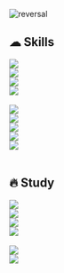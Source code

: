 ![reversal](https://capsule-render.vercel.app/api?type=wave&reversal=true&color=1A0F14&height=150&section=footer&text=%20ChoiHyunWoo();&fontColor=f5ce00&fontSize=70)

<!--
## ✏About Me 
✔ 안녕하세요! **Java/Spring Back-End Developer**가 되기 위해 노력하는 신입 개발자 최현우입니다. <br>
✔ 통계학을 전공하여 데이터 핸들링 경험을 가지고 있습니다. <br>
✔ 2년간의 직장 경험을 통해 협업과 의사소통의 중요성을 알고 있습니다. <br>
✔ 개발 역량을 키우기 위해 빅데이터 분석 서비스 개발자 과정을 수료하였습니다. <br>
✔ 개발의 편의성보다는 사용자의 편의성을 더 중요하게 생각합니다. <br>
✔ 명확하고 이해하기 쉬운 코딩 스타일을 만들기 위해 노력합니다. <br>
<br>
-->

## ☁ Skills
<code><img src ="https://img.shields.io/badge/Java-007396.svg?&style=for-the-badge&logo=CoffeeScript&logoColor=white"/> <img src ="https://img.shields.io/badge/Spring-6DB33F.svg?&style=for-the-badge&logo=Spring&logoColor=white"/> <img src ="https://img.shields.io/badge/Spring Boot-6DB33F.svg?&style=for-the-badge&logo=Spring boot&logoColor=white"/> <img src ="https://img.shields.io/badge/javascript-F7DF1E.svg?&style=for-the-badge&logo=javascript&logoColor=white"/></code><br><br>
<code><img src ="https://img.shields.io/badge/oracle-F80000.svg?&style=for-the-badge&logo=oracle&logoColor=white"/> <img src ="https://img.shields.io/badge/mysql-4479A1.svg?&style=for-the-badge&logo=mysql&logoColor=white"/> <img src ="https://img.shields.io/badge/mariadb-003545.svg?&style=for-the-badge&logo=mariadb&logoColor=white"/> <img src ="https://img.shields.io/badge/github-181717.svg?&style=for-the-badge&logo=github&logoColor=white"/> <img src ="https://img.shields.io/badge/svn-809CC9.svg?&style=for-the-badge&logo=subversion&logoColor=white"/></code>
<br><br>

## 🔥 Study
<code><img src ="https://img.shields.io/badge/MongoDB-47A248.svg?&style=for-the-badge&logo=MongoDB&logoColor=white"/> <img src ="https://img.shields.io/badge/JPA-212121.svg?&style=for-the-badge&logoColor=white"/> <img src="https://img.shields.io/badge/Spring Security-6DB33F?style=for-the-badge&logo=Spring Security&logoColor=white"> <img src="https://img.shields.io/badge/Thymeleaf-005F0F?style=for-the-badge&logo=Thymeleaf&logoColor=white"></code><br><br>
<code><img src ="https://img.shields.io/badge/TypeScript-3178C6.svg?&style=for-the-badge&logo=TypeScript&logoColor=white"/> <img src ="https://img.shields.io/badge/Docker-2496ED.svg?&style=for-the-badge&logo=Docker&logoColor=white"/></code>
<!--![Anurag's GitHub stats](https://github-readme-stats.vercel.app/api?username=hyunUChoi&show_icons=true&theme=radical)-->
<!--
## 🛠 Technical Skills
### Front-End
<code><img src ="https://img.shields.io/badge/javascript-F7DF1E.svg?&style=for-the-badge&logo=javascript&logoColor=white"/> <img src ="https://img.shields.io/badge/html5-E34F26.svg?&style=for-the-badge&logo=html5&logoColor=white"/> <img src ="https://img.shields.io/badge/css3-1572B6.svg?&style=for-the-badge&logo=css3&logoColor=white"/></code>

### Back-End
<code><img src ="https://img.shields.io/badge/Java-007396.svg?&style=for-the-badge&logo=CoffeeScript&logoColor=white"/> <img src ="https://img.shields.io/badge/Spring-6DB33F.svg?&style=for-the-badge&logo=Spring&logoColor=white"/> <img src ="https://img.shields.io/badge/Spring Boot-6DB33F.svg?&style=for-the-badge&logo=Spring boot&logoColor=white"/></code>

### DataBase
<code><img src ="https://img.shields.io/badge/oracle-F80000.svg?&style=for-the-badge&logo=oracle&logoColor=white"/> <img src ="https://img.shields.io/badge/mysql-4479A1.svg?&style=for-the-badge&logo=mysql&logoColor=white"/> <img src ="https://img.shields.io/badge/mariadb-003545.svg?&style=for-the-badge&logo=mariadb&logoColor=white"/></code>

### Collaboration
<code><img src ="https://img.shields.io/badge/github-181717.svg?&style=for-the-badge&logo=github&logoColor=white"/> <img src ="https://img.shields.io/badge/svn-809CC9.svg?&style=for-the-badge&logo=subversion&logoColor=white"/></code>
<br>
-->
<!--
## 💼 Career
| **Type** | **Date** | **Contents** | **Organizaition** |
|:--------:|:--------:|:--------:|:--------:|
| *Work Experience* | 2022.09 ~ | Developer | OpenNote |
| *Education* | 2022.03 ~ 2022.08 | Bigdata Analysis Developer Program | Smart Human Resources Development |
| *Work Experience* | 2019.07 ~ 2022.02 | Quality Management | Sooseok |
| *Experience* | 2018.10 ~ 2018.11| 아동-청소년 행복지수 연구 | Donnguk University |
| *Experience* | 2018.06 ~ 2018.07 | 경북아동 건강 현황조사 | Donnguk University |
-->
